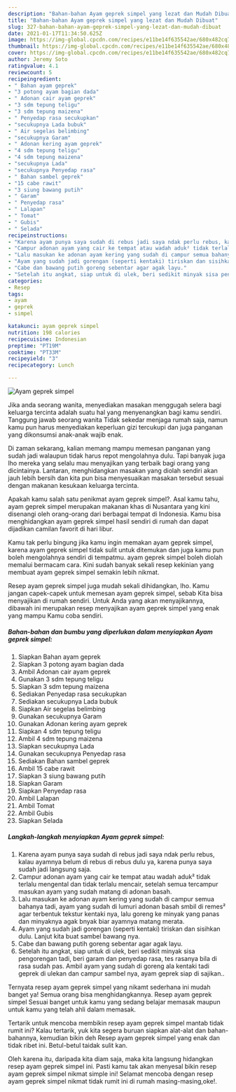 ```yaml
---
description: "Bahan-bahan Ayam geprek simpel yang lezat dan Mudah Dibuat"
title: "Bahan-bahan Ayam geprek simpel yang lezat dan Mudah Dibuat"
slug: 327-bahan-bahan-ayam-geprek-simpel-yang-lezat-dan-mudah-dibuat
date: 2021-01-17T11:34:50.625Z
image: https://img-global.cpcdn.com/recipes/e11be14f635542ae/680x482cq70/ayam-geprek-simpel-foto-resep-utama.jpg
thumbnail: https://img-global.cpcdn.com/recipes/e11be14f635542ae/680x482cq70/ayam-geprek-simpel-foto-resep-utama.jpg
cover: https://img-global.cpcdn.com/recipes/e11be14f635542ae/680x482cq70/ayam-geprek-simpel-foto-resep-utama.jpg
author: Jeremy Soto
ratingvalue: 4.1
reviewcount: 5
recipeingredient:
- " Bahan ayam geprek"
- "3 potong ayam bagian dada"
- " Adonan cair ayam geprek"
- "3 sdm tepung teligu"
- "3 sdm tepung maizena"
- " Penyedap rasa secukupkan"
- "secukupnya Lada bubuk"
- " Air segelas belimbing"
- "secukupnya Garam"
- " Adonan kering ayam geprek"
- "4 sdm tepung teligu"
- "4 sdm tepung maizena"
- "secukupnya Lada"
- "secukupnya Penyedap rasa"
- " Bahan sambel geprek"
- "15 cabe rawit"
- "3 siung bawang putih"
- " Garam"
- " Penyedap rasa"
- " Lalapan"
- " Tomat"
- " Gubis"
- " Selada"
recipeinstructions:
- "Karena ayam punya saya sudah di rebus jadi saya ndak perlu rebus, kalau ayamnya belum di rebus di rebus dulu ya, karena punya saya sudah jadi langsung saja."
- "Campur adonan ayam yang cair ke tempat atau wadah aduk² tidak terlalu mengental dan tidak terlalu mencair, setelah semua tercampur masukan ayam yang sudah matang di adonan basah."
- "Lalu masukan ke adonan ayam kering yang sudah di campur semua bahanya tadi, ayam yang sudah di lumuri adonan basah smbil di remes² agar terbentuk tekstur kentaki nya, lalu goreng ke minyak yang panas dan minyaknya agak bnyak biar ayamnya matang merata."
- "Ayam yang sudah jadi gorengan (seperti kentaki) tiriskan dan sisihkan dulu. Lanjut kita buat sambel bawang nya."
- "Cabe dan bawang putih goreng sebentar agar agak layu."
- "Setelah itu angkat, siap untuk di ulek, beri sedikit minyak sisa pengorengan tadi, beri garam dan penyedap rasa, tes rasanya bila di rasa sudah pas. Ambil ayam yang sudah di goreng ala kentaki tadi geprek di ulekan dan campur sambel nya, ayam geprek siap di sajikan.."
categories:
- Resep
tags:
- ayam
- geprek
- simpel

katakunci: ayam geprek simpel 
nutrition: 198 calories
recipecuisine: Indonesian
preptime: "PT19M"
cooktime: "PT33M"
recipeyield: "3"
recipecategory: Lunch

---
```



![Ayam geprek simpel](https://img-global.cpcdn.com/recipes/e11be14f635542ae/680x482cq70/ayam-geprek-simpel-foto-resep-utama.jpg)

Jika anda seorang wanita, menyediakan masakan menggugah selera bagi keluarga tercinta adalah suatu hal yang menyenangkan bagi kamu sendiri. Tanggung jawab seorang  wanita Tidak sekedar menjaga rumah saja, namun kamu pun harus menyediakan keperluan gizi tercukupi dan juga panganan yang dikonsumsi anak-anak wajib enak.

Di zaman  sekarang, kalian memang mampu memesan panganan yang sudah jadi walaupun tidak harus repot mengolahnya dulu. Tapi banyak juga lho mereka yang selalu mau menyajikan yang terbaik bagi orang yang dicintainya. Lantaran, menghidangkan masakan yang diolah sendiri akan jauh lebih bersih dan kita pun bisa menyesuaikan masakan tersebut sesuai dengan makanan kesukaan keluarga tercinta. 



Apakah kamu salah satu penikmat ayam geprek simpel?. Asal kamu tahu, ayam geprek simpel merupakan makanan khas di Nusantara yang kini disenangi oleh orang-orang dari berbagai tempat di Indonesia. Kamu bisa menghidangkan ayam geprek simpel hasil sendiri di rumah dan dapat dijadikan camilan favorit di hari libur.

Kamu tak perlu bingung jika kamu ingin memakan ayam geprek simpel, karena ayam geprek simpel tidak sulit untuk ditemukan dan juga kamu pun boleh mengolahnya sendiri di tempatmu. ayam geprek simpel boleh diolah memalui bermacam cara. Kini sudah banyak sekali resep kekinian yang membuat ayam geprek simpel semakin lebih nikmat.

Resep ayam geprek simpel juga mudah sekali dihidangkan, lho. Kamu jangan capek-capek untuk memesan ayam geprek simpel, sebab Kita bisa menyajikan di rumah sendiri. Untuk Anda yang akan menyajikannya, dibawah ini merupakan resep menyajikan ayam geprek simpel yang enak yang mampu Kamu coba sendiri.

<!--inarticleads1-->

##### Bahan-bahan dan bumbu yang diperlukan dalam menyiapkan Ayam geprek simpel:

1. Siapkan  Bahan ayam geprek
1. Siapkan 3 potong ayam bagian dada
1. Ambil  Adonan cair ayam geprek
1. Gunakan 3 sdm tepung teligu
1. Siapkan 3 sdm tepung maizena
1. Sediakan  Penyedap rasa secukupkan
1. Sediakan secukupnya Lada bubuk
1. Siapkan  Air segelas belimbing
1. Gunakan secukupnya Garam
1. Gunakan  Adonan kering ayam geprek
1. Siapkan 4 sdm tepung teligu
1. Ambil 4 sdm tepung maizena
1. Siapkan secukupnya Lada
1. Gunakan secukupnya Penyedap rasa
1. Sediakan  Bahan sambel geprek
1. Ambil 15 cabe rawit
1. Siapkan 3 siung bawang putih
1. Siapkan  Garam
1. Siapkan  Penyedap rasa
1. Ambil  Lalapan
1. Ambil  Tomat
1. Ambil  Gubis
1. Siapkan  Selada




<!--inarticleads2-->

##### Langkah-langkah menyiapkan Ayam geprek simpel:

1. Karena ayam punya saya sudah di rebus jadi saya ndak perlu rebus, kalau ayamnya belum di rebus di rebus dulu ya, karena punya saya sudah jadi langsung saja.
1. Campur adonan ayam yang cair ke tempat atau wadah aduk² tidak terlalu mengental dan tidak terlalu mencair, setelah semua tercampur masukan ayam yang sudah matang di adonan basah.
1. Lalu masukan ke adonan ayam kering yang sudah di campur semua bahanya tadi, ayam yang sudah di lumuri adonan basah smbil di remes² agar terbentuk tekstur kentaki nya, lalu goreng ke minyak yang panas dan minyaknya agak bnyak biar ayamnya matang merata.
1. Ayam yang sudah jadi gorengan (seperti kentaki) tiriskan dan sisihkan dulu. Lanjut kita buat sambel bawang nya.
1. Cabe dan bawang putih goreng sebentar agar agak layu.
1. Setelah itu angkat, siap untuk di ulek, beri sedikit minyak sisa pengorengan tadi, beri garam dan penyedap rasa, tes rasanya bila di rasa sudah pas. Ambil ayam yang sudah di goreng ala kentaki tadi geprek di ulekan dan campur sambel nya, ayam geprek siap di sajikan..




Ternyata resep ayam geprek simpel yang nikamt sederhana ini mudah banget ya! Semua orang bisa menghidangkannya. Resep ayam geprek simpel Sesuai banget untuk kamu yang sedang belajar memasak maupun untuk kamu yang telah ahli dalam memasak.

Tertarik untuk mencoba membikin resep ayam geprek simpel mantab tidak rumit ini? Kalau tertarik, yuk kita segera buruan siapkan alat-alat dan bahan-bahannya, kemudian bikin deh Resep ayam geprek simpel yang enak dan tidak ribet ini. Betul-betul taidak sulit kan. 

Oleh karena itu, daripada kita diam saja, maka kita langsung hidangkan resep ayam geprek simpel ini. Pasti kamu tak akan menyesal bikin resep ayam geprek simpel nikmat simple ini! Selamat mencoba dengan resep ayam geprek simpel nikmat tidak rumit ini di rumah masing-masing,oke!.

